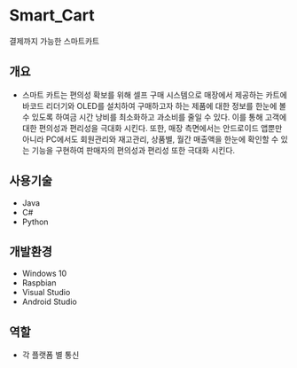 # Smart_Cart
결제까지 가능한 스마트카트

## 개요
* 스마트 카트는 편의성 확보를 위해 셀프 구매 시스템으로 매장에서 제공하는 카트에 바코드 리더기와 OLED를 설치하여 구매하고자 하는 제품에 대한 정보를 한눈에 볼 수 있도록 하여금 시간 낭비를 최소화하고 과소비를 줄일 수 있다. 이를 통해 고객에 대한 편의성과 편리성을 극대화 시킨다. 또한, 매장 측면에서는 안드로이드 앱뿐만 아니라 PC에서도 회원관리와 재고관리, 상품별, 월간 매출액을 한눈에 확인할 수 있는 기능을 구현하여 판매자의 편의성과 편리성 또한 극대화 시킨다.
## 사용기술
* Java
* C#
* Python
## 개발환경
* Windows 10
* Raspbian
* Visual Studio
* Android Studio
## 역할
* 각 플랫폼 별 통신
